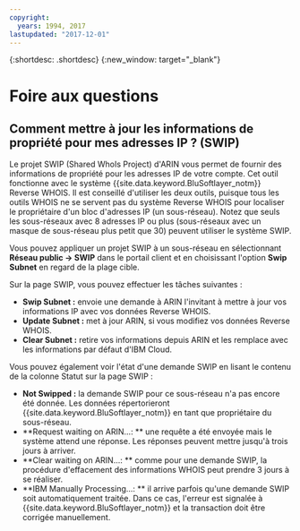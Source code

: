 ```yaml
---
copyright:
  years: 1994, 2017
lastupdated: "2017-12-01"
---
```


{:shortdesc: .shortdesc}
{:new_window: target="_blank"}

# Foire aux questions

## Comment mettre à jour les informations de propriété pour mes adresses IP ? (SWIP)

Le projet SWIP (Shared WhoIs Project) d'ARIN vous permet de fournir des informations de propriété pour les adresses IP de votre compte. Cet outil fonctionne avec le système {{site.data.keyword.BluSoftlayer_notm}} Reverse WHOIS. Il est conseillé d'utiliser les deux outils, puisque tous les outils WHOIS ne se servent pas du système Reverse WHOIS pour localiser le propriétaire d'un bloc d'adresses IP (un sous-réseau). Notez que seuls les sous-réseaux avec 8 adresses IP ou plus (sous-réseaux avec un masque de sous-réseau plus petit que 30) peuvent utiliser le système SWIP.

Vous pouvez appliquer un projet SWIP à un sous-réseau en sélectionnant **Réseau public -> SWIP** dans le portail client et en choisissant l'option  **Swip Subnet** en regard de la plage cible.

Sur la page SWIP, vous pouvez effectuer les tâches suivantes :

 * **Swip Subnet :** envoie une demande à ARIN l'invitant à mettre à jour vos informations IP avec vos données Reverse WHOIS.<br/>
 * **Update Subnet :** met à jour ARIN, si vous modifiez vos données Reverse WHOIS.<br/>
 * **Clear Subnet :** retire vos informations depuis ARIN et les remplace avec les informations par défaut d'IBM Cloud.

Vous pouvez également voir l'état d'une demande SWIP en lisant le contenu de la colonne Statut sur la page SWIP :

 * **Not Swipped :** la demande SWIP pour ce sous-réseau n'a pas encore été donnée. Les données répertorieront {{site.data.keyword.BluSoftlayer_notm}} en tant que propriétaire du sous-réseau.
 * **Request waiting on ARIN...: ** une requête a été envoyée mais le système attend une réponse. Les réponses peuvent mettre jusqu'à trois jours à arriver.
 * **Clear waiting on ARIN...: ** comme pour une demande SWIP, la procédure d'effacement des informations WHOIS peut prendre 3 jours à se réaliser.
 * **IBM Manually Processing...: ** il arrive parfois qu'une demande SWIP soit automatiquement traitée. Dans ce cas, l'erreur est signalée à {{site.data.keyword.BluSoftlayer_notm}} et la transaction doit être corrigée manuellement.
 

